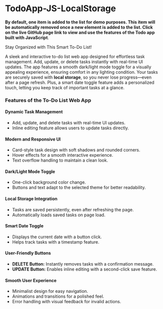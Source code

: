 # TodoApp-JS-LocalStorage


**By default, one item is added to the list for demo purposes. This item will be automatically removed once a new element is added to the list. Click on the live GitHub page link to view and use the features of the Todo app built with JavaScript**.



Stay Organized with This Smart To-Do List!

A sleek and interactive to-do list web app designed for effortless task management. Add, update, or delete tasks instantly with real-time UI updates. The app features a smooth dark/light mode toggle for a visually appealing experience, ensuring comfort in any lighting condition. Your tasks are securely saved with **local storage**, so you never lose progress—even after a page refresh. Plus, a smart date toggle feature adds a personalized touch, letting you keep track of important tasks at a glance.


### **Features of the To-Do List Web App**  

#### **Dynamic Task Management**  
- Add, update, and delete tasks with real-time UI updates.  
- Inline editing feature allows users to update tasks directly.  

#### **Modern and Responsive UI**  
- Card-style task design with soft shadows and rounded corners.  
- Hover effects for a smooth interactive experience.  
- Text overflow handling to maintain a clean look.  

#### **Dark/Light Mode Toggle**  
- One-click background color change.  
- Buttons and text adapt to the selected theme for better readability.  

#### **Local Storage Integration**  
- Tasks are saved persistently, even after refreshing the page.  
- Automatically loads saved tasks on page load.  

#### **Smart Date Toggle**  
- Displays the current date with a button click.  
- Helps track tasks with a timestamp feature.  

#### **User-Friendly Buttons**  
- **DELETE Button:** Instantly removes tasks with a confirmation message.  
- **UPDATE Button:** Enables inline editing with a second-click save feature.  

#### **Smooth User Experience**  
- Minimalist design for easy navigation.  
- Animations and transitions for a polished feel.  
- Error handling with visual feedback for invalid actions.  


